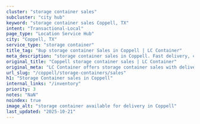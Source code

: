 ```yaml
---
cluster: "storage container sales"
subcluster: "city hub"
keyword: "storage container sales Coppell, TX"
intent: "Transactional-Local"
page_type: "Location Service Hub"
city: "Coppell, TX"
service_type: "storage container"
title_tag: "8up storage container Sales in Coppell | LC Container"
meta_description: "storage container sales in Coppell. Fast delivery, competitive pricing. Serving storage containers area. Quote ID: 5JN. Call (214) 524-4168 for your free quote today."
original_title: "Coppell storage container sales | LC Container"
original_meta: "LC Container offers storage container sales with delivery in Coppell, TX. Local. Fast quotes. Since 2003."
url_slug: "/coppell/storage-containers/sales"
h1: "Storage Container sales in Coppell"
internal_links: "/inventory"
priority: 3
notes: "NaN"
noindex: true
image_alt: "storage container available for delivery in Coppell"
last_updated: "2025-10-21"
---
```


<!-- TODO: Add unique city/inventory copy, images, and internal links here. -->

